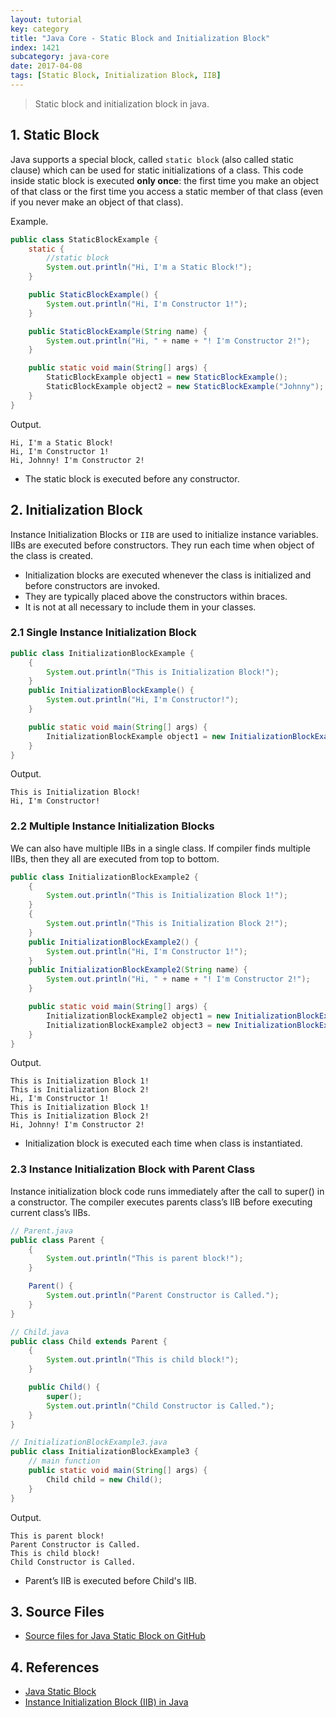 ```yaml
---
layout: tutorial
key: category
title: "Java Core - Static Block and Initialization Block"
index: 1421
subcategory: java-core
date: 2017-04-08
tags: [Static Block, Initialization Block, IIB]
---
```


> Static block and initialization block in java.

## 1. Static Block
Java supports a special block, called `static block` (also called static clause) which can be used for static initializations of a class. This code inside static block is executed **only once**: the first time you make an object of that class or the first time you access a static member of that class (even if you never make an object of that class).

Example.
```java
public class StaticBlockExample {
    static {
        //static block
        System.out.println("Hi, I'm a Static Block!");
    }

    public StaticBlockExample() {
        System.out.println("Hi, I'm Constructor 1!");
    }

    public StaticBlockExample(String name) {
        System.out.println("Hi, " + name + "! I'm Constructor 2!");
    }

    public static void main(String[] args) {
        StaticBlockExample object1 = new StaticBlockExample();
        StaticBlockExample object2 = new StaticBlockExample("Johnny");
    }
}
```
Output.
```raw
Hi, I'm a Static Block!
Hi, I'm Constructor 1!
Hi, Johnny! I'm Constructor 2!
```
* The static block is executed before any constructor.

## 2. Initialization Block
Instance Initialization Blocks or `IIB` are used to initialize instance variables. IIBs are executed before constructors. They run each time when object of the class is created.
- Initialization blocks are executed whenever the class is initialized and before constructors are invoked.
- They are typically placed above the constructors within braces.
- It is not at all necessary to include them in your classes.

### 2.1 Single Instance Initialization Block
```java
public class InitializationBlockExample {
    {
        System.out.println("This is Initialization Block!");
    }
    public InitializationBlockExample() {
        System.out.println("Hi, I'm Constructor!");
    }

    public static void main(String[] args) {
        InitializationBlockExample object1 = new InitializationBlockExample();
    }
}
```
Output.
```raw
This is Initialization Block!
Hi, I'm Constructor!
```

### 2.2 Multiple Instance Initialization Blocks
We can also have multiple IIBs in a single class. If compiler finds multiple IIBs, then they all are executed from top to bottom.
```java
public class InitializationBlockExample2 {
    {
        System.out.println("This is Initialization Block 1!");
    }
    {
        System.out.println("This is Initialization Block 2!");
    }
    public InitializationBlockExample2() {
        System.out.println("Hi, I'm Constructor 1!");
    }
    public InitializationBlockExample2(String name) {
        System.out.println("Hi, " + name + "! I'm Constructor 2!");
    }

    public static void main(String[] args) {
        InitializationBlockExample2 object1 = new InitializationBlockExample2();
        InitializationBlockExample2 object3 = new InitializationBlockExample2("Johnny");
    }
}
```
Output.
```raw
This is Initialization Block 1!
This is Initialization Block 2!
Hi, I'm Constructor 1!
This is Initialization Block 1!
This is Initialization Block 2!
Hi, Johnny! I'm Constructor 2!
```
* Initialization block is executed each time when class is instantiated.

### 2.3 Instance Initialization Block with Parent Class
Instance initialization block code runs immediately after the call to super() in a constructor. The compiler executes parents class’s IIB before executing current class’s IIBs.

```java
// Parent.java
public class Parent {
    {
        System.out.println("This is parent block!");
    }

    Parent() {
        System.out.println("Parent Constructor is Called.");
    }
}

// Child.java
public class Child extends Parent {
    {
        System.out.println("This is child block!");
    }

    public Child() {
        super();
        System.out.println("Child Constructor is Called.");
    }
}

// InitializationBlockExample3.java
public class InitializationBlockExample3 {
    // main function
    public static void main(String[] args) {
        Child child = new Child();
    }
}
```
Output.
```raw
This is parent block!
Parent Constructor is Called.
This is child block!
Child Constructor is Called.
```
* Parent’s IIB is executed before Child's IIB.

## 3. Source Files
* [Source files for Java Static Block on GitHub](https://github.com/jojozhuang/java-programming/tree/master/java-core-staticblock)

## 4. References
* [Java Static Block](https://www.geeksforgeeks.org/g-fact-79/)
* [Instance Initialization Block (IIB) in Java](https://www.geeksforgeeks.org/instance-initialization-block-iib-java/)
